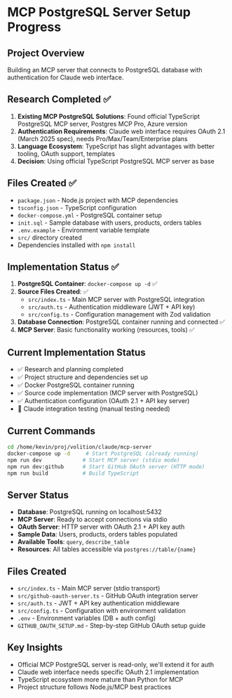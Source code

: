 # MCP PostgreSQL Server Setup Progress

## Project Overview
Building an MCP server that connects to PostgreSQL database with authentication for Claude web interface.

## Research Completed ✅
1. **Existing MCP PostgreSQL Solutions**: Found official TypeScript PostgreSQL MCP server, Postgres MCP Pro, Azure version
2. **Authentication Requirements**: Claude web interface requires OAuth 2.1 (March 2025 spec), needs Pro/Max/Team/Enterprise plans
3. **Language Ecosystem**: TypeScript has slight advantages with better tooling, OAuth support, templates
4. **Decision**: Using official TypeScript PostgreSQL MCP server as base

## Files Created ✅
- `package.json` - Node.js project with MCP dependencies
- `tsconfig.json` - TypeScript configuration
- `docker-compose.yml` - PostgreSQL container setup
- `init.sql` - Sample database with users, products, orders tables
- `.env.example` - Environment variable template
- `src/` directory created
- Dependencies installed with `npm install`

## Implementation Status ✅
1. **PostgreSQL Container**: `docker-compose up -d` ✅
2. **Source Files Created**: ✅
   - `src/index.ts` - Main MCP server with PostgreSQL integration
   - `src/auth.ts` - Authentication middleware (JWT + API key)
   - `src/config.ts` - Configuration management with Zod validation
3. **Database Connection**: PostgreSQL container running and connected ✅
4. **MCP Server**: Basic functionality working (resources, tools) ✅

## Current Implementation Status
- ✅ Research and planning completed
- ✅ Project structure and dependencies set up  
- ✅ Docker PostgreSQL container running
- ✅ Source code implementation (MCP server with PostgreSQL)
- ✅ Authentication configuration (OAuth 2.1 + API key server)
- 🔄 Claude integration testing (manual testing needed)

## Current Commands
```bash
cd /home/kevin/proj/volition/claude/mcp-server
docker-compose up -d     # Start PostgreSQL (already running)
npm run dev             # Start MCP server (stdio mode)
npm run dev:github      # Start GitHub OAuth server (HTTP mode)
npm run build           # Build TypeScript
```

## Server Status
- **Database**: PostgreSQL running on localhost:5432
- **MCP Server**: Ready to accept connections via stdio
- **OAuth Server**: HTTP server with OAuth 2.1 + API key auth
- **Sample Data**: Users, products, orders tables populated
- **Available Tools**: `query`, `describe_table`
- **Resources**: All tables accessible via `postgres://table/{name}`

## Files Created
- `src/index.ts` - Main MCP server (stdio transport)
- `src/github-oauth-server.ts` - GitHub OAuth integration server
- `src/auth.ts` - JWT + API key authentication middleware
- `src/config.ts` - Configuration with environment validation
- `.env` - Environment variables (DB + auth config)
- `GITHUB_OAUTH_SETUP.md` - Step-by-step GitHub OAuth setup guide

## Key Insights
- Official MCP PostgreSQL server is read-only, we'll extend it for auth
- Claude web interface needs specific OAuth 2.1 implementation
- TypeScript ecosystem more mature than Python for MCP
- Project structure follows Node.js/MCP best practices